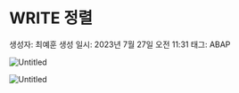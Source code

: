 # WRITE 정렬

생성자: 최예훈
생성 일시: 2023년 7월 27일 오전 11:31
태그: ABAP

![Untitled](WRITE%20%E1%84%8C%E1%85%A5%E1%86%BC%E1%84%85%E1%85%A7%E1%86%AF%20fa2a1d371a2948ae8d055901ba775eaa/Untitled.png)

![Untitled](WRITE%20%E1%84%8C%E1%85%A5%E1%86%BC%E1%84%85%E1%85%A7%E1%86%AF%20fa2a1d371a2948ae8d055901ba775eaa/Untitled%201.png)